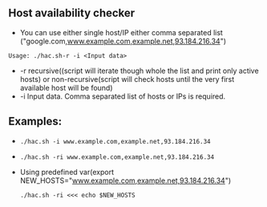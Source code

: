 ## Host availability checker
* You can use either single host/IP either comma separated list ("google.com,www.example.com,example.net,93.184.216.34")


```Usage: ./hac.sh-r -i <Input data>```

* -r recursive((script will iterate though whole the list and print only active hosts) or non-recursive(script will check hosts until the very first available host will be found)
* -i  Input data. Comma separated list of hosts or IPs is required.
## Examples:
* ```./hac.sh -i www.example.com,example.net,93.184.216.34```

* ```./hac.sh -ri www.example.com,example.net,93.184.216.34```
 
  
 * Using predefined var(export NEW_HOSTS="www.example.com,example.net,93.184.216.34")
 
    ```./hac.sh -ri <<< echo $NEW_HOSTS ```
 
 